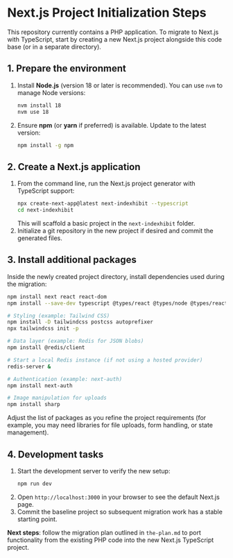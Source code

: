 # Next.js Project Initialization Steps

This repository currently contains a PHP application. To migrate to Next.js with TypeScript, start by creating a new Next.js project alongside this code base (or in a separate directory).

## 1. Prepare the environment

1. Install **Node.js** (version 18 or later is recommended). You can use `nvm` to manage Node versions:
   ```bash
   nvm install 18
   nvm use 18
   ```
2. Ensure **npm** (or **yarn** if preferred) is available. Update to the latest version:
   ```bash
   npm install -g npm
   ```

## 2. Create a Next.js application

1. From the command line, run the Next.js project generator with TypeScript support:
   ```bash
   npx create-next-app@latest next-indexhibit --typescript
   cd next-indexhibit
   ```
   This will scaffold a basic project in the `next-indexhibit` folder.
2. Initialize a git repository in the new project if desired and commit the generated files.

## 3. Install additional packages

Inside the newly created project directory, install dependencies used during the migration:

```bash
npm install next react react-dom
npm install --save-dev typescript @types/react @types/node @types/react-dom

# Styling (example: Tailwind CSS)
npm install -D tailwindcss postcss autoprefixer
npx tailwindcss init -p

# Data layer (example: Redis for JSON blobs)
npm install @redis/client

# Start a local Redis instance (if not using a hosted provider)
redis-server &

# Authentication (example: next-auth)
npm install next-auth

# Image manipulation for uploads
npm install sharp
```

Adjust the list of packages as you refine the project requirements (for example, you may need libraries for file uploads, form handling, or state management).

## 4. Development tasks

1. Start the development server to verify the new setup:
   ```bash
   npm run dev
   ```
2. Open `http://localhost:3000` in your browser to see the default Next.js page.
3. Commit the baseline project so subsequent migration work has a stable starting point.

**Next steps**: follow the migration plan outlined in `the-plan.md` to port functionality from the existing PHP code into the new Next.js TypeScript project.
